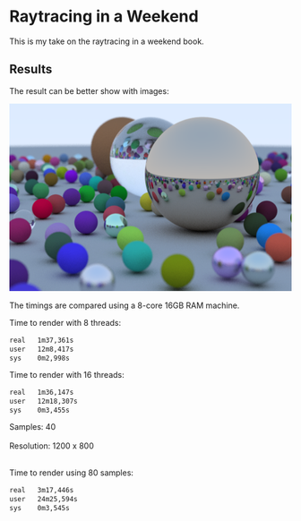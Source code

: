 # Raytracing in a Weekend

This is my take on the raytracing in a weekend book.

## Results

The result can be better show with images:

![This is the cover image](samples/2.png)

The timings are compared using a 8-core 16GB RAM machine.

Time to render with 8 threads:
```
real   1m37,361s
user   12m8,417s
sys    0m2,998s
```

Time to render with 16 threads:
```
real   1m36,147s
user   12m18,307s
sys    0m3,455s
```

Samples: 40<br/><br/>
Resolution: 1200 x 800<br/><br/>


Time to render using 80 samples:
```
real   3m17,446s
user   24m25,594s
sys    0m3,545s
```
